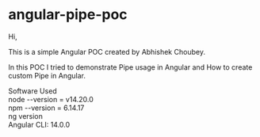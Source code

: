 # angular-pipe-poc
Hi, <br/>

This is a simple Angular POC created by Abhishek Choubey. <br/>

In this POC I tried to demonstrate Pipe usage in Angular and How to create custom Pipe in Angular. <br/>

Software Used <br/>
node --version = v14.20.0 <br/>
npm --version = 6.14.17 <br/>
ng version <br/>
Angular CLI: 14.0.0 <br/>
